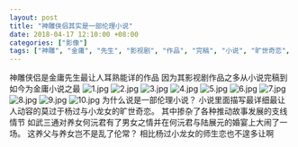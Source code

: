 ```yaml
---
layout: post
title: "神雕侠侣其实是一部伦理小说"
date: 2018-04-17 12:10:00 +08:00
categories: ["影像"]
tags: ["神雕", "金庸", "先生", "影视剧", "作品", "完稿", "小说", "旷世奇恋", "养女", "何沅君", "小龙女", "杨过"]
---
```


神雕侠侣是金庸先生最让人耳熟能详的作品
因为其影视剧作品之多从小说完稿到如今为金庸小说之最
![1.jpg][1]
![2.jpg][2]
![3.jpg][3]
![4.jpg][4]
![5.jpg][5]
![6.jpg][6]
![7.jpg][7]
![8.jpg][8]
![9.jpg][9]
![10.jpg][10]
为什么说是一部伦理小说？
小说里面描写最详细最让人动容的莫过于杨过与小龙女的旷世奇恋。
其中掺杂了各种推动故事发展的支线情节
如武三通对养女何沅君有了男女之情并在何沅君与陆展元的婚宴上大闹了一场。
这养父与养女岂不是乱了伦常？
相比杨过小龙女的师生恋也不遑多让啊

  [1]: https://xy07-1251893119.costj.myqcloud.com/2018/04/17/3504502827.jpg
  [2]: https://xy07-1251893119.costj.myqcloud.com/2018/04/17/1428312911.jpg
  [3]: https://xy07-1251893119.costj.myqcloud.com/2018/04/17/517559975.jpg
  [4]: https://xy07-1251893119.costj.myqcloud.com/2018/04/17/4166098573.jpg
  [5]: https://xy07-1251893119.costj.myqcloud.com/2018/04/17/1867717429.jpg
  [6]: https://xy07-1251893119.costj.myqcloud.com/2018/04/17/3210080396.jpg
  [7]: https://xy07-1251893119.costj.myqcloud.com/2018/04/17/1172281141.jpg
  [8]: https://xy07-1251893119.costj.myqcloud.com/2018/04/17/3540444016.jpg
  [9]: https://xy07-1251893119.costj.myqcloud.com/2018/04/17/54048185.jpg
  [10]: https://xy07-1251893119.costj.myqcloud.com/2018/04/17/1573748691.jpg